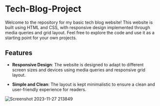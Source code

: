 # Tech-Blog-Project

Welcome to the repository for my basic tech blog website! This website is built using HTML and CSS, with responsive design implemented through media queries and grid layout. Feel free to explore the code and use it as a starting point for your own projects.

## Features

- **Responsive Design**: The website is designed to adapt to different screen sizes and devices using media queries and responsive grid layout.

- **Simple and Clean**: The layout is kept minimalistic to ensure a clean and user-friendly experience for readers.

![Screenshot 2023-11-27 213849](https://github.com/harshwathore/Tech-Blog-Project/assets/114307432/1cbc79b5-12d4-4a1b-a180-ac6577dac7ca)


